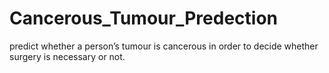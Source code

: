 # Cancerous_Tumour_Predection
predict whether a person’s tumour is cancerous in order to decide whether surgery is necessary or not.
